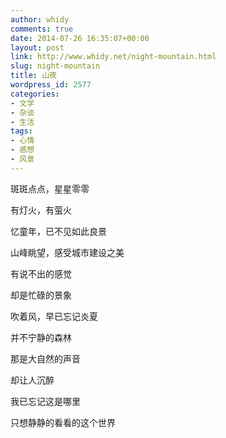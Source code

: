 ```yaml
---
author: whidy
comments: true
date: 2014-07-26 16:35:07+00:00
layout: post
link: http://www.whidy.net/night-mountain.html
slug: night-mountain
title: 山夜
wordpress_id: 2577
categories:
- 文学
- 杂谈
- 生活
tags:
- 心情
- 感想
- 风景
---
```


斑斑点点，星星零零

有灯火，有萤火

忆童年，已不见如此良景

山峰眺望，感受城市建设之美

有说不出的感觉

却是忙碌的景象



吹着风，早已忘记炎夏

并不宁静的森林

那是大自然的声音

却让人沉醉

我已忘记这是哪里

只想静静的看看的这个世界


